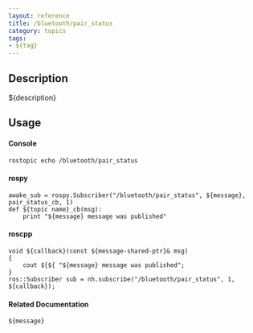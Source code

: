 ```yaml
---
layout: reference
title: /bluetooth/pair_status
category: topics
tags: 
- ${tag}
---
```


## Description
${description}

## Usage
#### Console
```
rostopic echo /bluetooth/pair_status
```

#### rospy
```
awake_sub = rospy.Subscriber("/bluetooth/pair_status", ${message}, pair_status_cb, 1)
def ${topic name}_cb(msg):
    print "${message} message was published"
```

#### roscpp
```
void ${callback}(const ${message-shared-ptr}& msg)
{
    cout ${${ "${message} message was published";
}
ros::Subscriber sub = nh.subscribe("/bluetooth/pair_status", 1, ${callback});
```

#### Related Documentation
``${message}``  